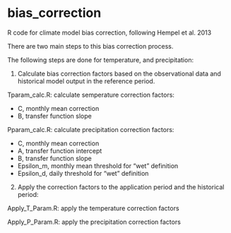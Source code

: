 # bias_correction
R code for climate model bias correction, following Hempel et al. 2013

There are two main steps to this bias correction process.

The following steps are done for temperature, and precipitation:
1. Calculate bias correction factors based on the observational data and historical model output in the reference period.

Tparam_calc.R: calculate semperature correction factors: 
- C, monthly mean correction
- B, transfer function slope 

Pparam_calc.R: calculate precipitation correction factors: 
- C, monthly mean correction
-	A, transfer function intercept
-	B, transfer function slope
-	Epsilon_m, monthly mean threshold for “wet” definition
-	Epsilon_d, daily threshold for “wet” definition

2.	Apply the correction factors to the application period and the historical period:

Apply_T_Param.R: apply the temperature correction factors

Apply_P_Param.R: apply the precipitation correction factors


